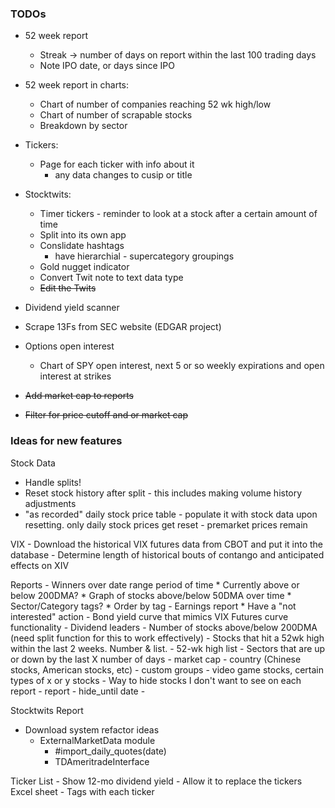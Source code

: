### TODOs

* 52 week report
  - Streak -> number of days on report within the last 100 trading days
  - Note IPO date, or days since IPO

* 52 week report in charts:
  - Chart of number of companies reaching 52 wk high/low
  - Chart of number of scrapable stocks
  - Breakdown by sector

* Tickers: 
  - Page for each ticker with info about it
    - any data changes to cusip or title

* Stocktwits:
  - Timer tickers - reminder to look at a stock after a certain amount of time
  - Split into its own app
  - Conslidate hashtags
    - have hierarchial - supercategory groupings
  - Gold nugget indicator
  - Convert Twit note to text data type
  - ~~Edit the Twits~~

* Dividend yield scanner
* Scrape 13Fs from SEC website (EDGAR project)

* Options open interest
  - Chart of SPY open interest, next 5 or so weekly expirations and open interest at strikes

* ~~Add market cap to reports~~
* ~~Filter for price cutoff and or market cap~~


### Ideas for new features



Stock Data
* Handle splits!
* Reset stock history after split - this includes making volume history adjustments
* "as recorded" daily stock price table - populate it with stock data upon resetting. only daily stock prices 
  get reset - premarket prices remain


VIX
    - Download the historical VIX futures data from CBOT and put it into the database
        - Determine length of historical bouts of contango and anticipated effects on XIV


Reports
    - Winners over date range period of time
        * Currently above or below 200DMA?
        * Graph of stocks above/below 50DMA over time
        * Sector/Category tags?
        * Order by tag
    - Earnings report
        * Have a "not interested" action
    - Bond yield curve that mimics VIX Futures curve functionality
    - Dividend leaders
    - Number of stocks above/below 200DMA (need split function for this to work effectively)
    - Stocks that hit a 52wk high within the last 2 weeks. Number & list.
    - 52-wk high list
    - Sectors that are up or down by the last X number of days
      - market cap
      - country (Chinese stocks, American stocks, etc)
      - custom groups - video game stocks, certain types of x or y stocks
    - Way to hide stocks I don't want to see on each report - report - hide_until date
    -  

    
Stocktwits Report

* Download system refactor ideas
    - ExternalMarketData module
        - \#import_daily_quotes(date)
        - TDAmeritradeInterface

Ticker List
    - Show 12-mo dividend yield
    - Allow it to replace the tickers Excel sheet
    - Tags with each ticker
    
    